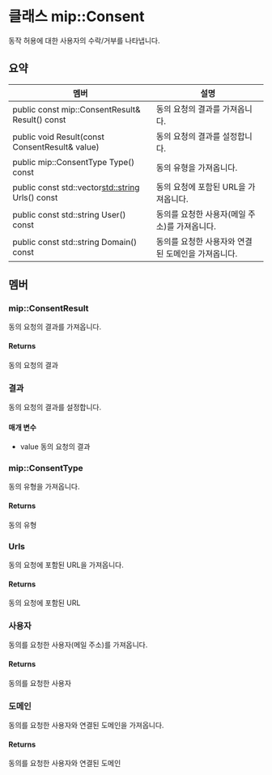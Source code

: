 # <a name="class-mipconsent"></a>클래스 mip::Consent 
동작 허용에 대한 사용자의 수락/거부를 나타냅니다.
  
## <a name="summary"></a>요약
 멤버                        | 설명                                
--------------------------------|---------------------------------------------
public const mip::ConsentResult& Result() const  |  동의 요청의 결과를 가져옵니다.
public void Result(const ConsentResult& value)  |  동의 요청의 결과를 설정합니다.
public mip::ConsentType Type() const  |  동의 유형을 가져옵니다.
public const std::vector<std::string> Urls() const  |  동의 요청에 포함된 URL을 가져옵니다.
public const std::string User() const  |  동의를 요청한 사용자(메일 주소)를 가져옵니다.
public const std::string Domain() const  |  동의를 요청한 사용자와 연결된 도메인을 가져옵니다.
  
## <a name="members"></a>멤버
  
### <a name="mipconsentresult"></a>mip::ConsentResult
동의 요청의 결과를 가져옵니다.
  
#### <a name="returns"></a>Returns
동의 요청의 결과
  
### <a name="result"></a>결과
동의 요청의 결과를 설정합니다.
  
#### <a name="parameters"></a>매개 변수
* value 동의 요청의 결과
  
### <a name="mipconsenttype"></a>mip::ConsentType
동의 유형을 가져옵니다.
  
#### <a name="returns"></a>Returns
동의 유형
  
### <a name="urls"></a>Urls
동의 요청에 포함된 URL을 가져옵니다.
  
#### <a name="returns"></a>Returns
동의 요청에 포함된 URL
  
### <a name="user"></a>사용자
동의를 요청한 사용자(메일 주소)를 가져옵니다.
  
#### <a name="returns"></a>Returns
동의를 요청한 사용자
  
### <a name="domain"></a>도메인
동의를 요청한 사용자와 연결된 도메인을 가져옵니다.
  
#### <a name="returns"></a>Returns
동의를 요청한 사용자와 연결된 도메인